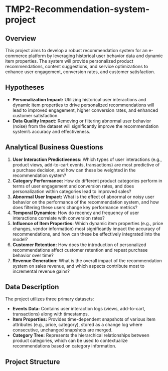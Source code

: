 # TMP2-Recommendation-system-project

## Overview
This project aims to develop a robust recommendation system for an e-commerce platform by leveraging historical user behavior data and dynamic item properties. The system will provide personalized product recommendations, content suggestions, and service optimizations to enhance user engagement, conversion rates, and customer satisfaction.

## Hypotheses
- **Personalization Impact:** Utilizing historical user interactions and dynamic item properties to drive personalized recommendations will lead to improved engagement, higher conversion rates, and enhanced customer satisfaction.
- **Data Quality Impact:** Removing or filtering abnormal user behavior (noise) from the dataset will significantly improve the recommendation system’s accuracy and effectiveness.

## Analytical Business Questions
1. **User Interaction Predictiveness:** Which types of user interactions (e.g., product views, add-to-cart events, transactions) are most predictive of a purchase decision, and how can these be weighted in the recommendation system?
2. **Category Performance:** How do different product categories perform in terms of user engagement and conversion rates, and does personalization within categories lead to improved sales?
3. **Abnormal User Impact:** What is the effect of abnormal or noisy user behavior on the performance of the recommendation system, and how does filtering these users change key performance metrics?
4. **Temporal Dynamics:** How do recency and frequency of user interactions correlate with conversion rates?
5. **Influence of Item Properties:** Which dynamic item properties (e.g., price changes, vendor information) most significantly impact the accuracy of recommendations, and how can these be effectively integrated into the model?
6. **Customer Retention:** How does the introduction of personalized recommendations affect customer retention and repeat purchase behavior over time?
7. **Revenue Generation:** What is the overall impact of the recommendation system on sales revenue, and which aspects contribute most to incremental revenue gains?

## Data Description
The project utilizes three primary datasets:
- **Events Data:** Contains user interaction logs (views, add-to-cart, transactions) along with timestamps.
- **Item Properties:** Provides time-dependent snapshots of various item attributes (e.g., price, category), stored as a change log where consecutive, unchanged snapshots are merged.
- **Category Tree:** Represents the hierarchical relationships between product categories, which can be used to contextualize recommendations based on category information.

## Project Structure